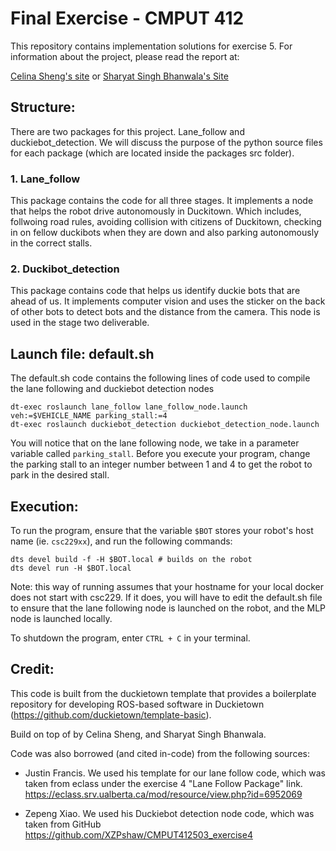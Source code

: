 # Final Exercise - CMPUT 412

This repository contains implementation solutions for exercise 5. For information about the project, please read the report at:

[Celina Sheng's site](https://sites.google.com/ualberta.ca/csheng2-cmput-412/final-project) or [Sharyat Singh Bhanwala's Site](https://sites.google.com/ualberta.ca/projects/home?authuser=0)

## Structure:

There are two packages for this project. Lane_follow and duckiebot_detection. We will discuss the purpose of the python source files for each package (which are located inside the packages src folder).

### 1. Lane_follow

This package contains the code for all three stages. It implements a node that helps the robot drive autonomously in Duckitown. Which includes, follwoing road rules, avoiding collision with citizens of Duckitown, checking in on fellow duckibots when they are down and also parking autonomously in the correct stalls. 

### 2. Duckibot_detection

This package contains code that helps us identify duckie bots that are ahead of us. It implements computer vision and uses the sticker on the back of other bots to detect bots and the distance from the camera. This node is used in the stage two deliverable. 

## Launch file: default.sh

The default.sh code contains the following lines of code used to compile the lane following and duckiebot detection nodes
```
dt-exec roslaunch lane_follow lane_follow_node.launch veh:=$VEHICLE_NAME parking_stall:=4
dt-exec roslaunch duckiebot_detection duckiebot_detection_node.launch
```
You will notice that on the lane following node, we take in a parameter variable called `parking_stall`. Before you execute your program, change the parking stall to an integer number between 1 and 4 to get the robot to park in the desired stall.

## Execution:

To run the program, ensure that the variable `$BOT` stores your robot's host name (ie. `csc229xx`), and run the following commands:

```
dts devel build -f -H $BOT.local # builds on the robot
dts devel run -H $BOT.local
```

Note: this way of running assumes that your hostname for your local docker does not start with csc229. If it does, you will have to edit the default.sh file to ensure that the lane following node is launched on the robot, and the MLP node is launched locally.

To shutdown the program, enter `CTRL + C` in your terminal.

## Credit:

This code is built from the duckietown template that provides a boilerplate repository for developing ROS-based software in Duckietown (https://github.com/duckietown/template-basic).

Build on top of by Celina Sheng, and Sharyat Singh Bhanwala.


Code was also borrowed (and cited in-code) from the following sources:

- Justin Francis. We used his template for our lane follow code, which was taken from eclass under the exercise 4 "Lane Follow Package" link. https://eclass.srv.ualberta.ca/mod/resource/view.php?id=6952069

- Zepeng Xiao. We used his Duckiebot detection node code, which was taken from GitHub https://github.com/XZPshaw/CMPUT412503_exercise4
